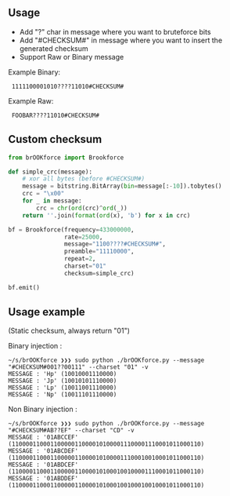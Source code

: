 Usage
-----

 - Add "?" char in message where you want to bruteforce bits
 - Add "#CHECKSUM#" in message where you want to insert the generated checksum
 - Support Raw or Binary message

Example Binary: 
```
 1111100001010????11010#CHECKSUM#
```

Example Raw:
```
 FOOBAR????11010#CHECKSUM#
```




Custom checksum
---------------
```python
from brOOKforce import Brookforce

def simple_crc(message):
    # xor all bytes (before #CHECKSUM#)
    message = bitstring.BitArray(bin=message[:-10]).tobytes()
    crc = "\x00"
    for _ in message:
        crc = chr(ord(crc)^ord(_))
    return ''.join(format(ord(x), 'b') for x in crc)

bf = Brookforce(frequency=433000000, 
                rate=25000, 
                message="1100????#CHECKSUM#", 
                preamble="11110000",
                repeat=2,
                charset="01"
                checksum=simple_crc)

bf.emit()
```

Usage example
-------------

(Static checksum, always return "01")

Binary injection :
```
~/s/brOOKforce ❯❯❯ sudo python ./brOOKforce.py --message "#CHECKSUM#001??00111" --charset "01" -v
MESSAGE : 'Hp' (10010001110000)
MESSAGE : 'Jp' (10010101110000)
MESSAGE : 'Lp' (10011001110000)
MESSAGE : 'Np' (10011101110000)
```

Non Binary injection :
```
~/s/brOOKforce ❯❯❯ sudo python ./brOOKforce.py --message "#CHECKSUM#AB??EF" --charset "CD" -v
MESSAGE : '01ABCCEF' (110000110001100000110000101000011100001110001011000110)
MESSAGE : '01ABCDEF' (110000110001100000110000101000011100010010001011000110)
MESSAGE : '01ABDCEF' (110000110001100000110000101000100100001110001011000110)
MESSAGE : '01ABDDEF' (110000110001100000110000101000100100010010001011000110)
```
